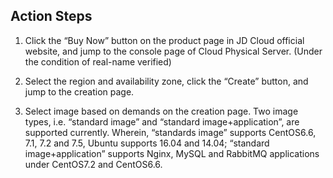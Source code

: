 ## Action Steps

1. Click the “Buy Now” button on the product page in JD Cloud official website, and jump to the console page of Cloud Physical Server. (Under the condition of real-name verified)

2. Select the region and availability zone, click the “Create” button, and jump to the creation page.

3. Select image based on demands on the creation page. Two image types, i.e. “standard image” and “standard image+application”, are supported currently. Wherein, “standards image” supports CentOS6.6, 7.1, 7.2 and 7.5, Ubuntu supports 16.04 and 14.04; “standard image+application” supports Nginx, MySQL and RabbitMQ applications under CentOS7.2 and CentOS6.6.

